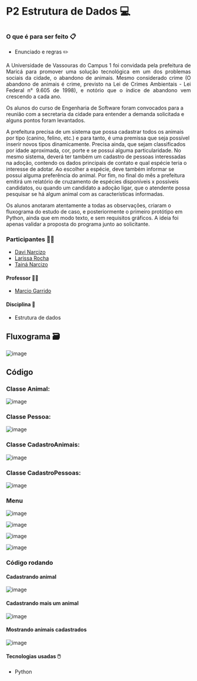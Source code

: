# P2 Estrutura de Dados :computer:

##

### O que é para ser feito :clipboard:

- Enunciado e regras :pencil2:

<p align="justify">A Universidade de Vassouras do Campus 1 foi convidada pela prefeitura de Maricá para promover uma solução tecnológica em um dos problemas sociais da cidade, o abandono de animais. Mesmo considerado crime (O abandono de animais é crime, previsto na Lei de Crimes Ambientais - Lei Federal n° 9.605 de 1998), e notório que o índice de abandono vem crescendo a cada ano.

Os alunos do curso de Engenharia de Software foram convocados para a reunião com a secretaria da cidade para entender a demanda solicitada e alguns pontos foram levantados.

A prefeitura precisa de um sistema que possa cadastrar todos os animais por tipo (canino, felino, etc.) e para tanto, é uma premissa que seja possível inserir novos tipos dinamicamente. Precisa ainda, que sejam classificados por idade aproximada, cor, porte e se possui alguma particularidade. No mesmo sistema, deverá ter também um cadastro de pessoas interessadas na adoção, contendo os dados principais de contato e qual espécie teria o interesse de adotar. Ao escolher a espécie, deve também informar se possui alguma preferência do animal. Por fim, no final do mês a prefeitura emitirá um relatório de cruzamento de espécies disponíveis x possíveis candidatos, ou quando um candidato a adoção ligar, que o atendente possa pesquisar se há algum animal com as características informadas.

Os alunos anotaram atentamente a todas as observações, criaram o fluxograma do estudo de caso, e posteriormente o primeiro protótipo em Python, ainda que em modo texto, e sem requisitos gráficos. A ideia foi apenas validar a proposta do programa junto ao solicitante.</p>

### Participantes :technologist:

- [Davi Narcizo](https://github.com/davi1443)
- [Larissa Rocha](https://github.com/roclari)
- [Tainá Narcizo](https://github.com/tcantunes)

#### Professor :man_teacher:

- [Marcio Garrido](https://github.com/marciogarridoLaCop)

#### Disciplina :book:

- Estrutura de dados 

## Fluxograma :card_file_box:

![image](https://github.com/tcantunes/P2-Estrutura-de-dados/assets/98750360/4f003ee0-09b4-4220-a9c9-501fd23b9940)

## Código

### Classe Animal:

![image](https://github.com/tcantunes/P2-Estrutura-de-dados/assets/103459242/b86671b4-d5d6-45a9-b4a9-c1b16038fbf8)

### Classe Pessoa:

![image](https://github.com/tcantunes/P2-Estrutura-de-dados/assets/103459242/a7de5877-aa96-4900-97c3-d0045a107133)

### Classe CadastroAnimais:

![image](https://github.com/tcantunes/P2-Estrutura-de-dados/assets/103459242/5a6619a0-665d-433e-8182-633e4e33ac5d)

### Classe CadastroPessoas:

![image](https://github.com/tcantunes/P2-Estrutura-de-dados/assets/103459242/78c9bd7b-941a-4d8d-aeb7-177e9e3408b9)

### Menu

![image](https://github.com/tcantunes/P2-Estrutura-de-dados/assets/103459242/577b8f73-c6b5-41a6-8693-e588808fa0f1)

![image](https://github.com/tcantunes/P2-Estrutura-de-dados/assets/103459242/8af4a939-3694-4e57-99f0-19da7328ebd3)

![image](https://github.com/tcantunes/P2-Estrutura-de-dados/assets/103459242/8654d136-c7e3-4124-b4b4-eb7e1d8947f3)

![image](https://github.com/tcantunes/P2-Estrutura-de-dados/assets/103459242/6d125dc7-8a09-439c-97b7-419f67fa48a0)

### Código rodando

#### Cadastrando animal

![image](https://github.com/tcantunes/P2-Estrutura-de-dados/assets/103459242/6334215b-a6b9-4b8a-b39c-c569c78013be)

#### Cadastrando mais um animal

![image](https://github.com/tcantunes/P2-Estrutura-de-dados/assets/103459242/b31b2f77-052a-4d20-bc83-47567f13ae3b)

#### Mostrando animais cadastrados

![image](https://github.com/tcantunes/P2-Estrutura-de-dados/assets/103459242/4f6e36cc-1e46-418b-b428-81f9c37366d5)

#### Tecnologias usadas :computer_mouse:

- Python

  
